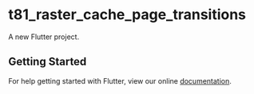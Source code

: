 # t81_raster_cache_page_transitions

A new Flutter project.

## Getting Started

For help getting started with Flutter, view our online
[documentation](https://flutter.io/).
